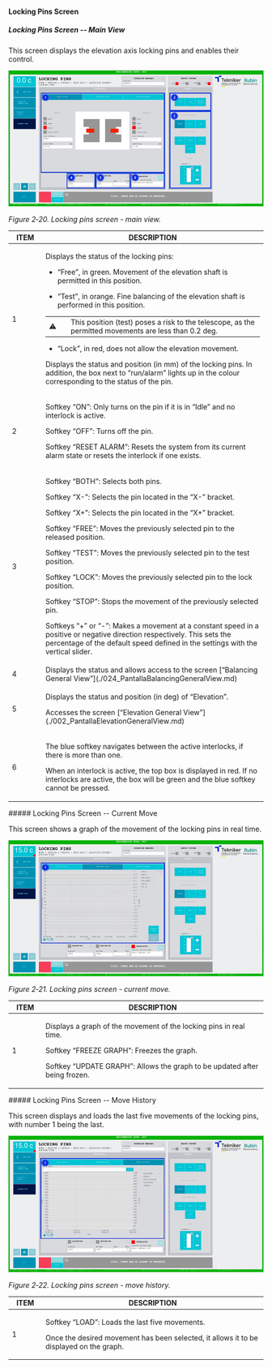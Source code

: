 #### Locking Pins Screen

##### Locking Pins Screen -- Main View

This screen displays the elevation axis locking pins and enables their control.

![Locking pins screen - main view](../Resources/media/image27.png)

*Figure 2‑20. Locking pins screen - main view.*

<table>
<colgroup>
<col style="width: 13%" />
<col style="width: 86%" />
</colgroup>
<thead>
<tr class="header">
<th>ITEM</th>
<th>DESCRIPTION</th>
</tr>
</thead>
<tbody>
<tr class="odd">
<td>1</td>
<td><p>Displays the status of the locking pins:</p>
<ul>
<li><p>“Free”, in green. Movement of the elevation shaft is permitted in this position.</p></li>
<li><p>“Test”, in orange. Fine balancing of the elevation shaft is performed in this position.</p></li>
</ul>
<table>
<colgroup>
<col style="width: 10%" />
<col style="width: 89%" />
</colgroup>
<tbody>
<tr class="odd">
<td>⚠️</td>
<td>This position (test) poses a risk to the telescope, as the permitted movements are less than 0.2 deg.</td>
</tr>
</tbody>
</table>
<ul>
<li><p>“Lock”, in red, does not allow the elevation movement.</p></li>
</ul>
<p>Displays the status and position (in mm) of the locking pins. In addition, the box next to “run/alarm”
lights up in the colour corresponding to the status of the pin.</p></td>
</tr>
<tr class="even">
<td>2</td>
<td><p>Softkey “ON”: Only turns on the pin if it is in “Idle” and no interlock is active.</p>
<p>Softkey “OFF”: Turns off the pin.</p>
<p>Softkey “RESET ALARM”: Resets the system from its current alarm state or resets the
interlock if one exists.</p></td>
</tr>
<tr class="odd">
<td>3</td>
<td><p>Softkey “BOTH”: Selects both pins.</p>
<p>Softkey “X-”: Selects the pin located in the “X-” bracket.</p>
<p>Softkey “X+”: Selects the pin located in the “X+” bracket.</p>
<p>Softkey “FREE”: Moves the previously selected pin to the released position.</p>
<p>Softkey “TEST”: Moves the previously selected pin to the test position.</p>
<p>Softkey “LOCK”: Moves the previously selected pin to the lock position.</p>
<p>Softkey “STOP”: Stops the movement of the previously selected pin.</p>
<p>Softkeys “+” or “-”: Makes a movement at a constant speed in a positive or negative direction
respectively. This sets the percentage of the default speed defined in the settings with the
vertical slider.</p></td>
</tr>
<tr class="even">
<td>4</td>
<td>Displays the status and allows access to the screen [“Balancing General View”](./024_PantallaBalancingGeneralView.md)</td>
</tr>
<tr class="odd">
<td>5</td>
<td><p>Displays the status and position (in deg) of “Elevation”.</p>
<p>Accesses the screen [“Elevation General View”](./002_PantallaElevationGeneralView.md)</p></td>
</tr>
<tr class="even">
<td>6</td>
<td><p>The blue softkey navigates between the active interlocks, if there is more than one.</p>
<p>When an interlock is active, the top box is displayed in red. If no interlocks are active, the
box will be green and the blue softkey cannot be pressed.</p></td>
</tr>
</tbody>
</table>
##### Locking Pins Screen -- Current Move

This screen shows a graph of the movement of the locking pins in real time.

![Locking pins screen - current move](../Resources/media/image28.png)

*Figure 2‑21. Locking pins screen - current move.*

<table>
<colgroup>
<col style="width: 13%" />
<col style="width: 86%" />
</colgroup>
<thead>
<tr class="header">
<th>ITEM</th>
<th>DESCRIPTION</th>
</tr>
</thead>
<tbody>
<tr class="odd">
<td>1</td>
<td><p>Displays a graph of the movement of the locking pins in real time.</p>
<p>Softkey “FREEZE GRAPH”: Freezes the graph.</p>
<p>Softkey “UPDATE GRAPH”: Allows the graph to be updated after being frozen.</p></td>
</tr>
</tbody>
</table>
##### Locking Pins Screen -- Move History

This screen displays and loads the last five movements of the locking pins, with number 1 being the last.

![Locking pins screen - move history](../Resources/media/image29.png)

*Figure 2‑22. Locking pins screen - move history.*

<table>
<colgroup>
<col style="width: 13%" />
<col style="width: 86%" />
</colgroup>
<thead>
<tr class="header">
<th>ITEM</th>
<th>DESCRIPTION</th>
</tr>
</thead>
<tbody>
<tr class="odd">
<td>1</td>
<td><p>Softkey “LOAD”: Loads the last five movements.</p>
<p>Once the desired movement has been selected, it allows it to be displayed on the graph.</p></td>
</tr>
</tbody>
</table>
